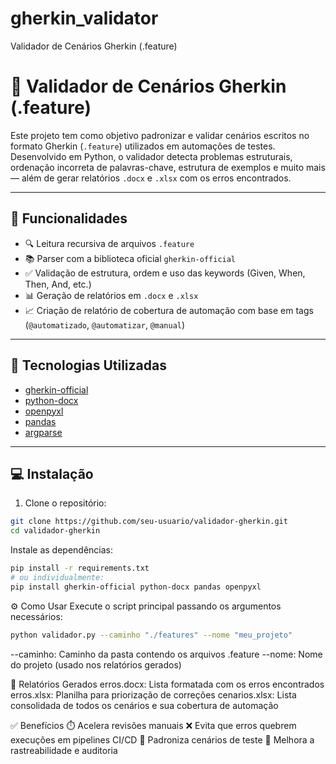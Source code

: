 # gherkin_validator
Validador de Cenários Gherkin (.feature)

# 🧪 Validador de Cenários Gherkin (.feature)

Este projeto tem como objetivo padronizar e validar cenários escritos no formato Gherkin (`.feature`) utilizados em automações de testes. Desenvolvido em Python, o validador detecta problemas estruturais, ordenação incorreta de palavras-chave, estrutura de exemplos e muito mais — além de gerar relatórios `.docx` e `.xlsx` com os erros encontrados.

---

## 🚀 Funcionalidades

- 🔍 Leitura recursiva de arquivos `.feature`
- 📚 Parser com a biblioteca oficial `gherkin-official`
- ✅ Validação de estrutura, ordem e uso das keywords (Given, When, Then, And, etc.)
- 📊 Geração de relatórios em `.docx` e `.xlsx`
- 📈 Criação de relatório de cobertura de automação com base em tags (`@automatizado`, `@automatizar`, `@manual`)

---

## 🧰 Tecnologias Utilizadas

- [gherkin-official](https://pypi.org/project/gherkin-official/)
- [python-docx](https://python-docx.readthedocs.io/)
- [openpyxl](https://openpyxl.readthedocs.io/)
- [pandas](https://pandas.pydata.org/)
- [argparse](https://docs.python.org/3/library/argparse.html)

---

## 💻 Instalação

1. Clone o repositório:
```bash
git clone https://github.com/seu-usuario/validador-gherkin.git
cd validador-gherkin
```

Instale as dependências:

```bash
pip install -r requirements.txt
# ou individualmente:
pip install gherkin-official python-docx pandas openpyxl
```

⚙️ Como Usar
Execute o script principal passando os argumentos necessários:

```bash
python validador.py --caminho "./features" --nome "meu_projeto"
```

--caminho: Caminho da pasta contendo os arquivos .feature
--nome: Nome do projeto (usado nos relatórios gerados)

📄 Relatórios Gerados
erros.docx: Lista formatada com os erros encontrados
erros.xlsx: Planilha para priorização de correções
cenarios.xlsx: Lista consolidada de todos os cenários e sua cobertura de automação

✅ Benefícios
⏱️ Acelera revisões manuais
❌ Evita que erros quebrem execuções em pipelines CI/CD
📘 Padroniza cenários de teste
🔎 Melhora a rastreabilidade e auditoria

